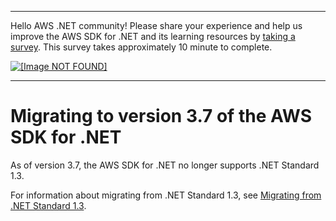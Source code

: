 --------

Hello AWS \.NET community\! Please share your experience and help us improve the AWS SDK for \.NET and its learning resources by [taking a survey](https://amazonmr.au1.qualtrics.com/jfe/form/SV_bqfQLfZ5nhFUiV0)\. This survey takes approximately 10 minute to complete\.

 [ ![\[Image NOT FOUND\]](http://docs.aws.amazon.com/sdk-for-net/latest/developer-guide/images/SurveyButton.png) ](https://amazonmr.au1.qualtrics.com/jfe/form/SV_bqfQLfZ5nhFUiV0)

--------

# Migrating to version 3\.7 of the AWS SDK for \.NET<a name="net-dg-v37"></a>

As of version 3\.7, the AWS SDK for \.NET no longer supports \.NET Standard 1\.3\.

For information about migrating from \.NET Standard 1\.3, see [Migrating from \.NET Standard 1\.3](migration-from-net-standard-1-3.md)\.